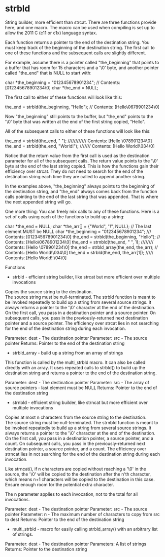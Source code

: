 strbld
======

String builder, more efficient than strcat.  There are three functions provide here, and one macro.
The macro can be used when compiling is set up to allow the 2011 C (c11 or c1x) language syntax.

Each function returns a pointer to the end of the destination string.  You must
keep track of the beginning of the destination string.  The first call to one
of these functions and the subsequent calls are slightly different.

For example, assume there is a pointer called "the_beginning" that points to a
buffer that has room for 15 characters and a '\0' byte, and another pointer
called "the_end" that is NULL to start with:

 char *the_beginning = "012345678901234"; // Contents: [012345678901234\0]
 char *the_end = NULL;

The first call to either of these functions will look like this:

 the_end = strbld(the_beginning, "Hello"); // Contents: [Hello\0678901234\0]

Now "the_beginning" still points to the buffer, but "the_end" points to the
'\0' byte that was written at the end of the first string copied, "Hello".

All of the subsequent calls to either of these functions will look like this:

 the_end = strbld(the_end, " "); //////////// Contents: [Hello \078901234\0]
 the_end = strbld(the_end, "World!"); /////// Contents: [Hello World!\034\0]

Notice that the return value from the first call is used as the destination
parameter for all of the subsequent calls.  The return value points to the '\0'
byte at the end of the last string copied.  This is how the functions gain
their efficiency over strcat.  They do not need to search for the end of the
destination string each time they are called to append another string.

In the examples above, "the_beginning" always points to the beginning of the
destination string, and "the_end" always comes back from the function calls
pointing to the end of the last string that was appended.  That is where the
next appended string will go.

One more thing: You can freely mix calls to any of these functions.
Here is a set of calls using each of the functions to build up a string:

 char *the_end = NULL;
 char *the_arr[] = {"World", "!", NULL}; // The last element MUST be NULL
 char *the_beginning = "012345678901234"; /// Contents: [012345678901234\0]
 the_end = strbld(the_beginning, "Hello"); // Contents: [Hello\0678901234\0]
 the_end = strnbld(the_end, " ", 1); //////// Contents: [Hello \078901234\0]
 the_end = strbld_array(the_end, the_arr); // Contents: [Hello World!\034\0]
 the_end = strbld(the_end, the_arr[1]); ///// Contents: [Hello World!!\04\0]


Functions


* strbld - efficient string builder, like strcat but more efficient over multiple invocations

Copies the source string to the destination.  
The source string must be null-terminated.
The strbld function is meant to be invoked repeatedly to build up a string from several source strings.
It always returns a pointer to the '\0' character at the end of the destination.
On the first call, you pass in a destination pointer and a source pointer.
On subsequent calls, you pass in the previously-returned next destination pointer and a source pointer.
The efficiency over strcat lies in not searching for the end of the destination string during each invocation.

Parameter: dest - The destination pointer
Parameter: src  - The source pointer
Returns:   Pointer to the end of the destination string


* strbld_array - build up a string from an array of strings

This function is called by the multi_strbld macro.  It can also be
called directly with an array.  It uses repeated calls to strbld()
to build up the destination string and returns a pointer to the end of the
destination string.

Parameter: dest - The destination pointer
Parameter: src  - The array of source pointers - last element must be NULL
Returns:   Pointer to the end of the destination string


* strnbld - efficient string builder, like strncat but more efficient over multiple invocations

Copies at most n characters from the source string to the destination.  
The source string must be null-terminated.
The strnbld function is meant to be invoked repeatedly to build up a string from several source strings.
It always returns a pointer to the '\0' character at the end of the destination.
On the first call, you pass in a destination pointer, a source pointer, and a count.
On subsequent calls, you pass in the previously-returned next destination pointer, a source pointer, and a count.
The efficiency over strncat lies in not searching for the end of the destination string during each invocation.

Like strncat(), if n characters are copied without reaching a '\0' in the source, 
the '\0' will be copied to the destination after the n'th character, which means n+1 characters 
will be copied to the destination in this case.  Ensure enough room for the potential extra character.

The n parameter applies to each invocation, not to the total for all invocations.
 
Parameter: dest - The destination pointer
Parameter: src  - The source pointer
Parameter: n    - The maximum number of characters to copy from src to dest
Returns:   Pointer to the end of the destination string


* multi_strbld - macro for easily calling strbld_array() with an arbitrary list of strings.

Parameter:  dest - The destination pointer
Parameters: A list of strings
Returns:    Pointer to the destination string
